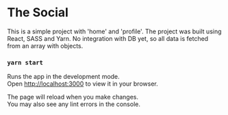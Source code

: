 # The Social

This is a simple project with 'home' and 'profile'.
The project was built using React, SASS and Yarn.
No integration with DB yet, so all data is fetched from an array with objects.

### `yarn start`

Runs the app in the development mode.\
Open [http://localhost:3000](http://localhost:3000) to view it in your browser.

The page will reload when you make changes.\
You may also see any lint errors in the console.

